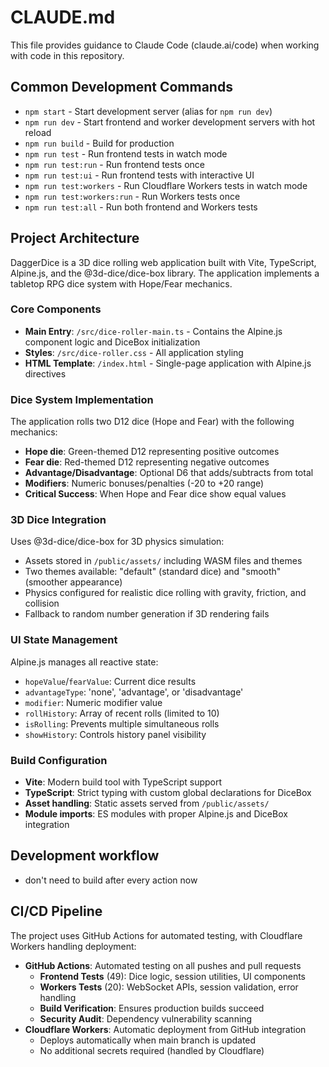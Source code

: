 # CLAUDE.md

This file provides guidance to Claude Code (claude.ai/code) when working with code in this repository.

## Common Development Commands

- `npm start` - Start development server (alias for `npm run dev`)
- `npm run dev` - Start frontend and worker development servers with hot reload
- `npm run build` - Build for production
- `npm run test` - Run frontend tests in watch mode
- `npm run test:run` - Run frontend tests once
- `npm run test:ui` - Run frontend tests with interactive UI
- `npm run test:workers` - Run Cloudflare Workers tests in watch mode
- `npm run test:workers:run` - Run Workers tests once
- `npm run test:all` - Run both frontend and Workers tests

## Project Architecture

DaggerDice is a 3D dice rolling web application built with Vite, TypeScript, Alpine.js, and the @3d-dice/dice-box library. The application implements a tabletop RPG dice system with Hope/Fear mechanics.

### Core Components

- **Main Entry**: `/src/dice-roller-main.ts` - Contains the Alpine.js component logic and DiceBox initialization
- **Styles**: `/src/dice-roller.css` - All application styling
- **HTML Template**: `/index.html` - Single-page application with Alpine.js directives

### Dice System Implementation

The application rolls two D12 dice (Hope and Fear) with the following mechanics:
- **Hope die**: Green-themed D12 representing positive outcomes
- **Fear die**: Red-themed D12 representing negative outcomes  
- **Advantage/Disadvantage**: Optional D6 that adds/subtracts from total
- **Modifiers**: Numeric bonuses/penalties (-20 to +20 range)
- **Critical Success**: When Hope and Fear dice show equal values

### 3D Dice Integration

Uses @3d-dice/dice-box for 3D physics simulation:
- Assets stored in `/public/assets/` including WASM files and themes
- Two themes available: "default" (standard dice) and "smooth" (smoother appearance)
- Physics configured for realistic dice rolling with gravity, friction, and collision
- Fallback to random number generation if 3D rendering fails

### UI State Management

Alpine.js manages all reactive state:
- `hopeValue`/`fearValue`: Current dice results
- `advantageType`: 'none', 'advantage', or 'disadvantage'
- `modifier`: Numeric modifier value
- `rollHistory`: Array of recent rolls (limited to 10)
- `isRolling`: Prevents multiple simultaneous rolls
- `showHistory`: Controls history panel visibility

### Build Configuration

- **Vite**: Modern build tool with TypeScript support
- **TypeScript**: Strict typing with custom global declarations for DiceBox
- **Asset handling**: Static assets served from `/public/assets/`
- **Module imports**: ES modules with proper Alpine.js and DiceBox integration

## Development workflow

- don't need to build after every action now

## CI/CD Pipeline

The project uses GitHub Actions for automated testing, with Cloudflare Workers handling deployment:

- **GitHub Actions**: Automated testing on all pushes and pull requests
  - **Frontend Tests** (49): Dice logic, session utilities, UI components
  - **Workers Tests** (20): WebSocket APIs, session validation, error handling
  - **Build Verification**: Ensures production builds succeed
  - **Security Audit**: Dependency vulnerability scanning
- **Cloudflare Workers**: Automatic deployment from GitHub integration
  - Deploys automatically when main branch is updated
  - No additional secrets required (handled by Cloudflare)